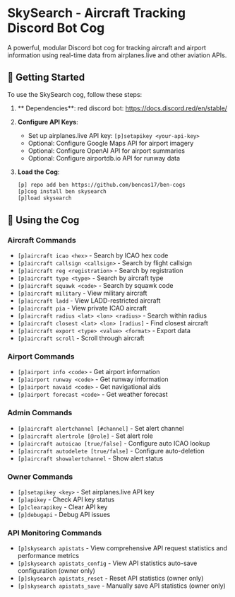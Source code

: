 # SkySearch - Aircraft Tracking Discord Bot Cog

A powerful, modular Discord bot cog for tracking aircraft and airport information using real-time data from airplanes.live and other aviation APIs.

## 🚀 Getting Started

To use the SkySearch cog, follow these steps:

1. ** Dependencies**:
 red discord bot: https://docs.discord.red/en/stable/

2. **Configure API Keys**:
   - Set up airplanes.live API key: `[p]setapikey <your-api-key>`
   - Optional: Configure Google Maps API for airport imagery
   - Optional: Configure OpenAI API for airport summaries
   - Optional: Configure airportdb.io API for runway data

3. **Load the Cog**:
   ```bash
   [p] repo add ben https://github.com/bencos17/ben-cogs
   [p]cog install ben skysearch 
   [p]load skysearch
   ```

## 🚀 Using the Cog

### Aircraft Commands
- `[p]aircraft icao <hex>` - Search by ICAO hex code
- `[p]aircraft callsign <callsign>` - Search by flight callsign
- `[p]aircraft reg <registration>` - Search by registration
- `[p]aircraft type <type>` - Search by aircraft type
- `[p]aircraft squawk <code>` - Search by squawk code
- `[p]aircraft military` - View military aircraft
- `[p]aircraft ladd` - View LADD-restricted aircraft
- `[p]aircraft pia` - View private ICAO aircraft
- `[p]aircraft radius <lat> <lon> <radius>` - Search within radius
- `[p]aircraft closest <lat> <lon> [radius]` - Find closest aircraft
- `[p]aircraft export <type> <value> <format>` - Export data
- `[p]aircraft scroll` - Scroll through aircraft

### Airport Commands
- `[p]airport info <code>` - Get airport information
- `[p]airport runway <code>` - Get runway information
- `[p]airport navaid <code>` - Get navigational aids
- `[p]airport forecast <code>` - Get weather forecast

### Admin Commands
- `[p]aircraft alertchannel [#channel]` - Set alert channel
- `[p]aircraft alertrole [@role]` - Set alert role
- `[p]aircraft autoicao [true/false]` - Configure auto ICAO lookup
- `[p]aircraft autodelete [true/false]` - Configure auto-deletion
- `[p]aircraft showalertchannel` - Show alert status

### Owner Commands
- `[p]setapikey <key>` - Set airplanes.live API key
- `[p]apikey` - Check API key status
- `[p]clearapikey` - Clear API key
- `[p]debugapi` - Debug API issues

### API Monitoring Commands
- `[p]skysearch apistats` - View comprehensive API request statistics and performance metrics
- `[p]skysearch apistats_config` - View API statistics auto-save configuration (owner only)
- `[p]skysearch apistats_reset` - Reset API statistics (owner only)
- `[p]skysearch apistats_save` - Manually save API statistics (owner only)
